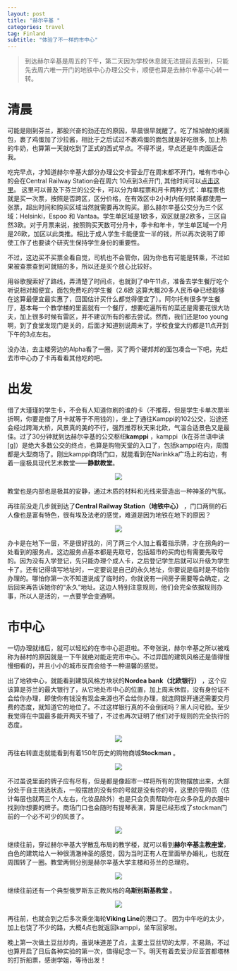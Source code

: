 ```yaml
---
layout: post
title: "赫尔辛基 "
categories: travel
tag: Finland 
subtitle: "体验了不一样的市中心"
---
```




> 到达赫尔辛基是周五的下午，第二天因为学校休息就无法提前去报到，只能先去周六唯一开门的地铁中心办理公交卡，顺便也算是去赫尔辛基中心转一转。

# 清晨

可能是刚到芬兰，那股兴奋的劲还在的原因，早晨很早就醒了。吃了旭旭做的烤面包，裹了鸡蛋加了沙拉酱，相比于之后试过不裹鸡蛋的面包就是好吃很多, 加上热的牛奶，也算第一天就吃到了正式的西式早点。不得不说，早点还是牛肉面适合我。 

吃完早点，才知道赫尔辛基大部分办理公交卡营业厅在周末都不开门，唯有市中心的会在Central Railway Station会在周六 10点到3点开门, 其他时间可以[点击这里](https://www.hsl.fi/en/customer-service)。 这里可以普及下芬兰的公交卡，可以分为单程票和月卡两种方式：单程票也就是买一次票，按照是否跨区，区分价格，在有效区中2小时内任何转乘都使用一张票，超出时间和购买区域当然就需要再次购买。那么赫尔辛基公交分为三个区域：Helsinki，Espoo 和 Vantaa。学生单区域是1欧多，双区就是2欧多，三区自然3欧。对于月票来说，按照购买天数可分月卡，季卡和年卡，学生单区域一个月是26欧，加区以此类推。相比于成人学生卡能便宜一半的钱，所以再次说明了即使工作了也要读个研究生保持学生身份的重要性。

不过，这边买不买票全看自觉，司机也不会管你，因为你也有可能是转乘，不过如果被查票查到可就赔的多，所以还是买个放心比较好。

用谷歌搜索好了路线，弄清楚了时间点，也就到了中午11点，准备去学生餐厅吃个听说相对超便宜，面包免费吃的学生餐（2.6欧 这算大概20多人民币:joy:已经能够在这算最便宜最实惠了，回国估计买什么都觉得便宜了）。阿尔托有很多学生餐厅，基本每一个教学楼的里面就有一个餐厅，想要吃遍所有的菜还是需要花很大功夫，加上很多时候有雷区，并不建议所有的都去尝试。然而，我们还是too young 啊，到了食堂发现门是关的，后面才知道别说周末了，学校食堂大约都是11点开到下午的3点左右。

没办法，去主楼旁边的Alpha看了一圈，买了两个硬邦邦的面包凑合一下吧，先赶去市中心办了卡再看看其他吃的吧。

# 出发

借了大瑾瑾的学生卡，不会有人知道你刷的谁的卡（不推荐，但是学生卡单次票半折啊，你要是借了月卡就等于不用钱的），坐上了通往Kamppi的102公交，沿途还会经过跨海大桥，风景真的美的不行，强烈推荐秋天来北欧，气温合适景色又是最佳。过了30分钟就到达赫尔辛基的公交枢纽**kamppi** ，kamppi（k在芬兰语中读[g]）是绝大多数公交的终点，也算是购物天堂的入口了，包括kamppi在内，周围都是大型商场了。刚出kamppi商场门口，就能看到在Narinkka广场上的右边，有着一座极具现代艺术教堂——**静默教堂**。

<center>
<p><img src="../images/helsinki/1.png" align="center"></p>
</center>

教堂也是内部也是极其的安静，通过木质的材料和光线来营造出一种神圣的气氛。

再往前没走几步就到达了**Central Railway Station（地铁中心）** ，门口两侧的石人像也是富有特色，很有埃及法老的感觉，难道是因为地铁在地下的原因？

<center>
<p><img src="../images/helsinki/2.png" align="center"></p>
</center>

办卡是在地下一层，不是很好找的，问了两三个人加上看着指示牌，才在拐角的一处看到的服务点。这边服务点基本都是先取号，包括超市的买肉也有需要先取号的。因为没有入学登记，先只能办理个成人卡，之后登记学生后就可以升级为学生卡了。还有记得填写地址时，一定要说是自己的永久地址，你要说是临时是不给你办理的。哪怕你第一次不知道说成了临时的，你就说有一间房子需要等会确定，之后回来再告诉她你的“永久”地址。这边人特别注意规则，他们会完全依据规则办事，所以人是活的，一点要学会变通啊。

# 市中心

一切办理就绪后，就可以轻松的在市中心逛逛啦。不夸张说，赫尔辛基之所以被戏称为赫村的原因就是一下午就绝对能走完市中心。不过异国的建筑风格还是值得慢慢细看的，并且小小的城市反而会给予一种温馨的感觉。

出了地铁中心，就能看到建筑风格方块状的**Nordea bank（北欧银行）** ，这个应该算是芬兰的最大银行了，从它地处市中心的位置，加上周末休假，没有身份证不会给你办理，即使你有钱没有现金来源也不会给你办理，就连网银开通还需要交月费的态度，就知道它的地位了。不过这样银行真的不会倒闭吗？黑人问号脸。至少我觉得在中国最多能开两天不错了，不过也再次证明了他们对于规则的完全执行的态度。

<center>
<p><img src="../images/helsinki/3.png" align="center"></p>
</center>

再往右转直走就能看到有着150年历史的购物商城**Stockman** 。

<center>
<p><img src="../images/helsinki/4.png" align="center"></p>
</center>

不过虽说里面的牌子应有尽有，但是都是像超市一样将所有的货物摆放出来，大部分处于自主挑选状态，一般摆放的没有你的号就是没有你的号，这里的导购员（估计每层也就两三个人左右，化妆品除外）也是只会负责帮助你在众多杂乱的衣服中找到你想要的牌子。商场门口也会随时有提琴表演，算是已经形成了stockman门前的一个必不可少的风景了。

<center>
<p><img src="../images/helsinki/5.png" align="center"></p>
</center>

继续往前，穿过赫尔辛基大学散乱布局的教学楼，就可以看到**赫尔辛基主教座堂**， 白色的建筑给人一种很清澈神圣的感觉，因为当时正有人在里面举办婚礼，也就在周围转了一圈。教堂两侧分别是赫尔辛基大学主楼和芬兰的总理府。

<center>
<p><img src="../images/helsinki/6.png" align="center"></p>
</center>

继续往前还有一个典型俄罗斯东正教风格的**乌斯别斯基教堂** 。

<center>
<p><img src="../images/helsinki/7.png" align="center"></p>
</center>

再往前，也就会到之后多次乘坐海轮**Viking Line**的港口了。 因为中午吃的太少，加上也饶了不少的路，大概4点也就返回kamppi，坐车回家啦。

晚上第一次做土豆丝炒肉，虽说味道差了点，主要土豆丝切的太厚，不易熟，不过也算开启了日后各种实验的第一次，值得纪念一下。明天有着去爱沙尼亚首都塔林的打折船票，感谢学姐，等待出发！